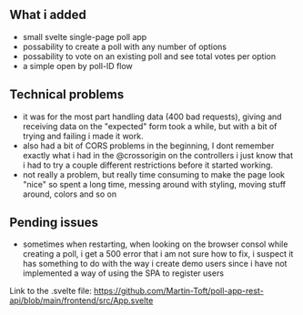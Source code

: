 ## What i added
- small svelte single-page poll app
- possability to create a poll with any number of options
- possability to vote on an existing poll and see total votes per option
- a simple open by poll-ID flow

## Technical problems
- it was for the most part handling data (400 bad requests), giving and receiving data on the "expected" form took a while, but
with a bit of trying and failing i made it work.
- also had a bit of CORS problems in the beginning, I dont remember exactly what i had in the @crossorigin on the controllers
i just know that i had to try a couple different restrictions before it started working.
- not really a problem, but really time consuming to make the page look "nice" so spent a long time, messing around with styling, moving stuff around,
colors and so on


## Pending issues
- sometimes when restarting, when looking on the browser consol while creating a poll, i get a 500 error
that i am not sure how to fix, i suspect it has something to do with the way i create demo users since i have not implemented
a way of using the SPA to register users

Link to the .svelte file:
https://github.com/Martin-Toft/poll-app-rest-api/blob/main/frontend/src/App.svelte
